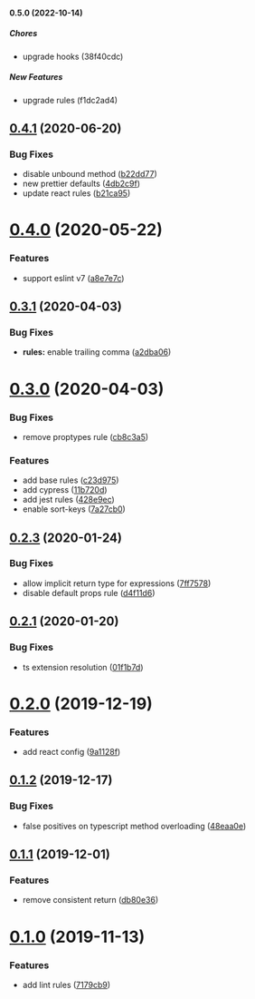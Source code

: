 #### 0.5.0 (2022-10-14)

##### Chores

- upgrade hooks (38f40cdc)

##### New Features

- upgrade rules (f1dc2ad4)

## [0.4.1](https://github.com/treemmett/eslint-config/compare/v0.4.0...v0.4.1) (2020-06-20)

### Bug Fixes

- disable unbound method ([b22dd77](https://github.com/treemmett/eslint-config/commit/b22dd77003fa654da91d84838c002c0a3160f209))
- new prettier defaults ([4db2c9f](https://github.com/treemmett/eslint-config/commit/4db2c9f6059d3b51260ed0e05b7b3ac1e8dc4943))
- update react rules ([b21ca95](https://github.com/treemmett/eslint-config/commit/b21ca95ffaf91b8d97f1c4bf321530346ff46a85))

# [0.4.0](https://github.com/treemmett/eslint-config/compare/v0.3.1...v0.4.0) (2020-05-22)

### Features

- support eslint v7 ([a8e7e7c](https://github.com/treemmett/eslint-config/commit/a8e7e7c19f7eb6164f73af95c045fdcd04f8774f))

## [0.3.1](https://github.com/treemmett/eslint-config/compare/v0.3.0...v0.3.1) (2020-04-03)

### Bug Fixes

- **rules:** enable trailing comma ([a2dba06](https://github.com/treemmett/eslint-config/commit/a2dba0632bb365b96cefe5731e34653b8a72af09))

# [0.3.0](https://github.com/treemmett/eslint-config/compare/v0.2.3...v0.3.0) (2020-04-03)

### Bug Fixes

- remove proptypes rule ([cb8c3a5](https://github.com/treemmett/eslint-config/commit/cb8c3a5c2f5c352d3ba24cedc797e90f876499f1))

### Features

- add base rules ([c23d975](https://github.com/treemmett/eslint-config/commit/c23d97511cf460dcd0f1518ded7c0ff5be48b1c1))
- add cypress ([11b720d](https://github.com/treemmett/eslint-config/commit/11b720dfc60a211c94ac096340c7c8c05a7d6216))
- add jest rules ([428e9ec](https://github.com/treemmett/eslint-config/commit/428e9ec58585557ec0f6276f6f8140034ef7d28f))
- enable sort-keys ([7a27cb0](https://github.com/treemmett/eslint-config/commit/7a27cb04a73a5c143ed090033f3199b15121d314))

## [0.2.3](https://github.com/treemmett/eslint-config/compare/v0.2.1...v0.2.3) (2020-01-24)

### Bug Fixes

- allow implicit return type for expressions ([7ff7578](https://github.com/treemmett/eslint-config/commit/7ff75789f84d8a834c9d6a8b6e23f4b7bae415ee))
- disable default props rule ([d4f11d6](https://github.com/treemmett/eslint-config/commit/d4f11d6345506edee8cfa6ffe164248c724d5460))

## [0.2.1](https://github.com/treemmett/eslint-config/compare/v0.2.0...v0.2.1) (2020-01-20)

### Bug Fixes

- ts extension resolution ([01f1b7d](https://github.com/treemmett/eslint-config/commit/01f1b7dafb6b0fff22782393d74b27b503663a9a))

# [0.2.0](https://github.com/treemmett/eslint-config/compare/v0.1.2...v0.2.0) (2019-12-19)

### Features

- add react config ([9a1128f](https://github.com/treemmett/eslint-config/commit/9a1128fc41934faa77b3c3ab77de81f171081444))

## [0.1.2](https://github.com/treemmett/eslint-config/compare/v0.1.1...v0.1.2) (2019-12-17)

### Bug Fixes

- false positives on typescript method overloading ([48eaa0e](https://github.com/treemmett/eslint-config/commit/48eaa0e9e7cb6bf37646a6cd81cd289354e1946a))

## [0.1.1](https://github.com/treemmett/eslint-config/compare/v0.1.0...v0.1.1) (2019-12-01)

### Features

- remove consistent return ([db80e36](https://github.com/treemmett/eslint-config/commit/db80e36077a2ac9ba1e8a69d56e6b286c80853b9))

# [0.1.0](https://github.com/treemmett/eslint-config/compare/7179cb95f99b12d63bc2f50687464a7eab97dbd8...v0.1.0) (2019-11-13)

### Features

- add lint rules ([7179cb9](https://github.com/treemmett/eslint-config/commit/7179cb95f99b12d63bc2f50687464a7eab97dbd8))
